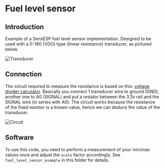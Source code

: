 # Fuel level sensor

 ## Introduction

Example of a SensESP fuel level sensor implementation. Designed to be used with a 0-180 (VDO) type (linear resistance) transducer, as pictured below.

![Transducer](images/sensor.jpg "Linear Transducer")

## Connection
The circuit required to measure the resistance is based on this: [voltage divider calculator](http://www.ohmslawcalculator.com/voltage-divider-calculator). Basically you connect 1 transducer wire to ground (GND), another one to A0 (SIGNAL) and put a resistor between the 3.3v rail and the SIGNAL wire (in series with A0). The circuit works because the resistance of the fixed resistor is a known value, hence we can deduce the value of the transducer.

![Circuit](images/circuit.png "DIY circuit, including 9-30 -> 5 volt DC/DC voltage regulator, resistor and shoddy soldering")

## Software
To use this code, you need to perform a measurement of your min/max values once and adjust the `scale` factor accordingly. See `fuel_level_sensor_example` in this folder for details.